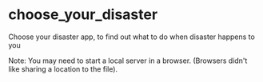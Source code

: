 choose_your_disaster
====================

Choose your disaster app, to find out what to do when disaster happens to you

Note: You may need to start a local server in a browser. (Browsers didn't like sharing a location to the file). 
